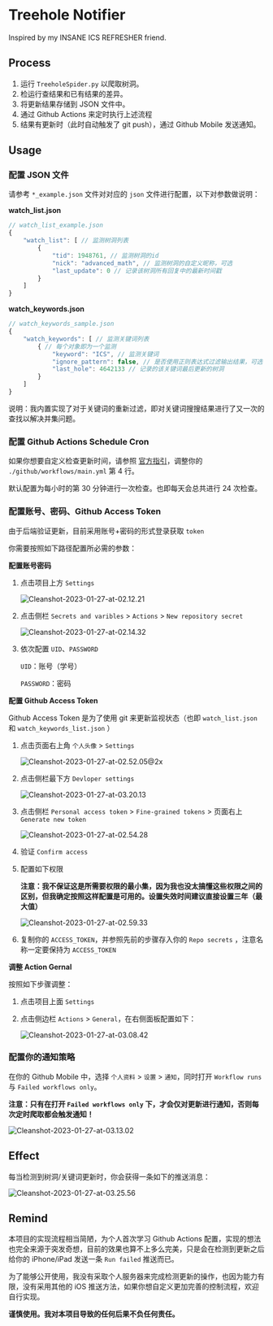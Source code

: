 # Treehole Notifier

Inspired by my INSANE ICS REFRESHER friend.

## Process

1. 运行 `TreeholeSpider.py` 以爬取树洞。
2. 检运行查结果和已有结果的差异。
3. 将更新结果存储到 JSON 文件中。
4. 通过 Github Actions 来定时执行上述流程
5. 结果有更新时（此时自动触发了 git push），通过 Github Mobile 发送通知。

## Usage

### 配置 JSON 文件

请参考 `*_example.json` 文件对对应的 `json` 文件进行配置，以下对参数做说明：

**watch_list.json**

```js
// watch_list_example.json
{
    "watch_list": [ // 监测树洞列表
        {
            "tid": 1948761, // 监测树洞的id
            "nick": "advanced_math", // 监测树洞的自定义昵称，可选
            "last_update": 0 // 记录该树洞所有回复中的最新时间戳
        }
    ]
}
```



**watch_keywords.json**

```js
// watch_keywords_sample.json
{
    "watch_keywords": [ // 监测关键词列表
        { // 每个对象即为一个监测
            "keyword": "ICS", // 监测关键词
            "ignore_pattern": false, // 是否使用正则表达式过滤输出结果，可选
            "last_hole": 4642133 // 记录的该关键词最后更新的树洞
        }
    ]
}
```

说明：我内置实现了对于关键词的重新过滤，即对关键词搜搜结果进行了又一次的查找以解决并集问题。



### 配置 Github Actions Schedule Cron

如果你想要自定义检查更新时间，请参照 [官方指引](https://docs.github.com/en/actions/using-workflows/workflow-syntax-for-github-actions#onschedule)，调整你的 `./github/workflows/main.yml` 第 4 行。

默认配置为每小时的第 30 分钟进行一次检查。也即每天会总共进行 24 次检查。



### 配置账号、密码、Github Access Token

由于后端验证更新，目前采用账号+密码的形式登录获取 `token`

你需要按照如下路径配置所必需的参数：

**配置账号密码**

1. 点击项目上方 `Settings`

   ![Cleanshot-2023-01-27-at-02.12.21](./README.assets/Cleanshot-2023-01-27-at-02.12.21.png)

2. 点击侧栏 `Secrets and varibles` > `Actions` > `New repository secret`

   ![Cleanshot-2023-01-27-at-02.14.32](./README.assets/Cleanshot-2023-01-27-at-02.14.32.png)

3. 依次配置 `UID`、`PASSWORD`

   `UID`：账号（学号）

   `PASSWORD`：密码



**配置 Github Access Token**

Github Access Token 是为了使用 git 来更新监视状态（也即 `watch_list.json` 和 `watch_keywords_list.json` ）

1. 点击页面右上角 `个人头像` > `Settings`

   ![Cleanshot-2023-01-27-at-02.52.05@2x](./README.assets/Cleanshot-2023-01-27-at-02.52.05@2x.png)

2. 点击侧栏最下方 `Devloper settings`

   ![Cleanshot-2023-01-27-at-03.20.13](./README.assets/Cleanshot-2023-01-27-at-03.20.13.png)

3. 点击侧栏 `Personal access token` > `Fine-grained tokens` > 页面右上 `Generate new token`

   ![Cleanshot-2023-01-27-at-02.54.28](./README.assets/Cleanshot-2023-01-27-at-02.54.28.png)

4. 验证 `Confirm access`

5. 配置如下权限

   **注意：我不保证这是所需要权限的最小集，因为我也没太搞懂这些权限之间的区别，但我确定按照这样配置是可用的。设置失效时间建议直接设置三年（最大值）**

   ![Cleanshot-2023-01-27-at-02.59.33](./README.assets/Cleanshot-2023-01-27-at-02.59.33.png)

6. 复制你的 `ACCESS_TOKEN`，并参照先前的步骤存入你的 `Repo secrets` ，注意名称一定要保持为 `ACCESS_TOKEN`

**调整 Action Gernal**

按照如下步骤调整：

1. 点击项目上面 `Settings`

2. 点击侧边栏 `Actions` > `General`，在右侧面板配置如下：

   ![Cleanshot-2023-01-27-at-03.08.42](./README.assets/Cleanshot-2023-01-27-at-03.08.42.png)



### 配置你的通知策略

在你的 Github Mobile 中，选择 `个人资料` > `设置` > `通知`，同时打开 `Workflow runs ` 与 `Failed workflows only`。

**注意：只有在打开 `Failed workflows only` 下，才会仅对更新进行通知，否则每次定时爬取都会触发通知！**

![Cleanshot-2023-01-27-at-03.13.02](./README.assets/Cleanshot-2023-01-27-at-03.13.02.png)



## Effect

每当检测到树洞/关键词更新时，你会获得一条如下的推送消息：

![Cleanshot-2023-01-27-at-03.25.56](./README.assets/Cleanshot-2023-01-27-at-03.25.56.png)



## Remind

本项目的实现流程相当简陋，为个人首次学习 Github Actions 配置，实现的想法也完全来源于突发奇想，目前的效果也算不上多么完美，只是会在检测到更新之后给你的 iPhone/iPad 发送一条 `Run failed` 推送而已。

为了能够公开使用，我没有采取个人服务器来完成检测更新的操作，也因为能力有限，没有采用其他的 iOS 推送方法，如果你想自定义更加完善的控制流程，欢迎自行实现。

**谨慎使用。我对本项目导致的任何后果不负任何责任。**

   
